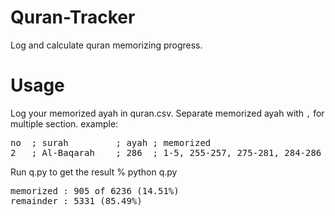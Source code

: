 # Quran-Tracker
Log and calculate quran memorizing progress.

# Usage
Log your memorized ayah in quran.csv. Separate memorized ayah with `,` for multiple section. example:
<pre>
no  ; surah         ; ayah ; memorized
2   ; Al-Baqarah    ; 286  ; 1-5, 255-257, 275-281, 284-286
</pre>

Run q.py to get the result
% python q.py

<pre>
memorized : 905 of 6236 (14.51%)
remainder : 5331 (85.49%)
</pre>
